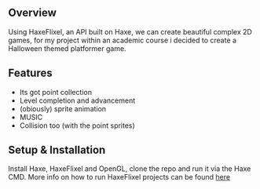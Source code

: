 ## Overview
Using HaxeFlixel, an API built on Haxe, we can create beautiful complex 2D games, for my project within an academic course i decided to create a Halloween themed platformer game.




## Features
- Its got point collection
- Level completion and advancement 
- (obiously) sprite animation
- MUSIC
- Collision too (with the point sprites)


## Setup & Installation
Install Haxe, HaxeFlixel and OpenGL,
clone the repo and run it via the Haxe CMD.
More info on how to run HaxeFlixel projects can be found [here](https://haxeflixel.com/documentation/)
